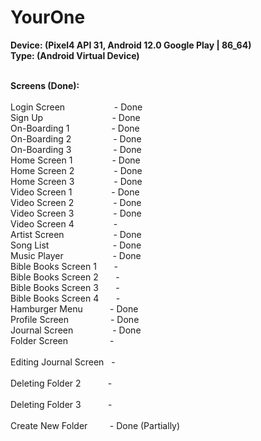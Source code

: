 # YourOne

**Device: (Pixel4 API 31, Android 12.0 Google Play | 86_64)**
<br>
**Type: (Android Virtual Device)**
<br>
<br>

**Screens (Done):**
<br>
<br>Login Screen&nbsp;&nbsp;&nbsp;&nbsp;&nbsp;&nbsp;&nbsp;&nbsp;&nbsp;&nbsp;&nbsp;&nbsp;&nbsp;&nbsp;&nbsp;&nbsp;&nbsp;&nbsp;&nbsp;&nbsp;- Done
<br>Sign Up&nbsp;&nbsp;&nbsp;&nbsp;&nbsp;&nbsp;&nbsp;&nbsp;&nbsp;&nbsp;&nbsp;&nbsp;&nbsp;&nbsp;&nbsp;&nbsp;&nbsp;&nbsp;&nbsp;&nbsp;&nbsp;&nbsp;&nbsp;&nbsp;&nbsp;&nbsp;&nbsp;&nbsp;- Done
<br>On-Boarding 1&nbsp;&nbsp;&nbsp;&nbsp;&nbsp;&nbsp;&nbsp;&nbsp;&nbsp;&nbsp;&nbsp;&nbsp;&nbsp;&nbsp;&nbsp;&nbsp;&nbsp;- Done
<br>On-Boarding 2&nbsp;&nbsp;&nbsp;&nbsp;&nbsp;&nbsp;&nbsp;&nbsp;&nbsp;&nbsp;&nbsp;&nbsp;&nbsp;&nbsp;&nbsp;&nbsp;&nbsp;-	Done
<br>On-Boarding 3&nbsp;&nbsp;&nbsp;&nbsp;&nbsp;&nbsp;&nbsp;&nbsp;&nbsp;&nbsp;&nbsp;&nbsp;&nbsp;&nbsp;&nbsp;&nbsp;&nbsp;- Done
<br>Home Screen 1&nbsp;&nbsp;&nbsp;&nbsp;&nbsp;&nbsp;&nbsp;&nbsp;&nbsp;&nbsp;&nbsp;&nbsp;&nbsp;&nbsp;&nbsp;&nbsp;-	Done
<br>Home Screen 2&nbsp;&nbsp;&nbsp;&nbsp;&nbsp;&nbsp;&nbsp;&nbsp;&nbsp;&nbsp;&nbsp;&nbsp;&nbsp;&nbsp;&nbsp;&nbsp;-	Done
<br>Home Screen 3&nbsp;&nbsp;&nbsp;&nbsp;&nbsp;&nbsp;&nbsp;&nbsp;&nbsp;&nbsp;&nbsp;&nbsp;&nbsp;&nbsp;&nbsp;&nbsp;-	Done
<br>Video Screen 1&nbsp;&nbsp;&nbsp;&nbsp;&nbsp;&nbsp;&nbsp;&nbsp;&nbsp;&nbsp;&nbsp;&nbsp;&nbsp;&nbsp;&nbsp;&nbsp;-	Done
<br>Video Screen 2&nbsp;&nbsp;&nbsp;&nbsp;&nbsp;&nbsp;&nbsp;&nbsp;&nbsp;&nbsp;&nbsp;&nbsp;&nbsp;&nbsp;&nbsp;&nbsp;-	Done
<br>Video Screen 3&nbsp;&nbsp;&nbsp;&nbsp;&nbsp;&nbsp;&nbsp;&nbsp;&nbsp;&nbsp;&nbsp;&nbsp;&nbsp;&nbsp;&nbsp;&nbsp;-	Done
<br>Video Screen 4&nbsp;&nbsp;&nbsp;&nbsp;&nbsp;&nbsp;&nbsp;&nbsp;&nbsp;&nbsp;&nbsp;&nbsp;&nbsp;&nbsp;&nbsp;&nbsp;-	
<br>Artist Screen&nbsp;&nbsp;&nbsp;&nbsp;&nbsp;&nbsp;&nbsp;&nbsp;&nbsp;&nbsp;&nbsp;&nbsp;&nbsp;&nbsp;&nbsp;&nbsp;&nbsp;&nbsp;&nbsp;&nbsp;-	Done
<br>Song List&nbsp;&nbsp;&nbsp;&nbsp;&nbsp;&nbsp;&nbsp;&nbsp;&nbsp;&nbsp;&nbsp;&nbsp;&nbsp;&nbsp;&nbsp;&nbsp;&nbsp;&nbsp;&nbsp;&nbsp;&nbsp;&nbsp;&nbsp;&nbsp;&nbsp;&nbsp;-	Done
<br>Music Player&nbsp;&nbsp;&nbsp;&nbsp;&nbsp;&nbsp;&nbsp;&nbsp;&nbsp;&nbsp;&nbsp;&nbsp;&nbsp;&nbsp;&nbsp;&nbsp;&nbsp;&nbsp;&nbsp;&nbsp;-	Done
<br>Bible Books Screen 1&nbsp;&nbsp;&nbsp;&nbsp;&nbsp;&nbsp;&nbsp;-	
<br>Bible Books Screen 2&nbsp;&nbsp;&nbsp;&nbsp;&nbsp;&nbsp;&nbsp;-	
<br>Bible Books Screen 3&nbsp;&nbsp;&nbsp;&nbsp;&nbsp;&nbsp;&nbsp;-	
<br>Bible Books Screen 4&nbsp;&nbsp;&nbsp;&nbsp;&nbsp;&nbsp;&nbsp;-	
<br>Hamburger Menu&nbsp;&nbsp;&nbsp;&nbsp;&nbsp;&nbsp;&nbsp;&nbsp;&nbsp;&nbsp;&nbsp;-	Done
<br>Profile Screen&nbsp;&nbsp;&nbsp;&nbsp;&nbsp;&nbsp;&nbsp;&nbsp;&nbsp;&nbsp;&nbsp;&nbsp;&nbsp;&nbsp;&nbsp;&nbsp;&nbsp;-	Done
<br>Journal Screen&nbsp;&nbsp;&nbsp;&nbsp;&nbsp;&nbsp;&nbsp;&nbsp;&nbsp;&nbsp;&nbsp;&nbsp;&nbsp;&nbsp;&nbsp;&nbsp;-	Done
<br>Folder Screen&nbsp;&nbsp;&nbsp;&nbsp;&nbsp;&nbsp;&nbsp;&nbsp;&nbsp;&nbsp;&nbsp;&nbsp;&nbsp;&nbsp;&nbsp;&nbsp;&nbsp;-	
<br>Editing Journal Screen&nbsp;&nbsp;&nbsp;-	
<br>Deleting Folder 2&nbsp;&nbsp;&nbsp;&nbsp;&nbsp;&nbsp;&nbsp;&nbsp;&nbsp;&nbsp;&nbsp;-	
<br>Deleting Folder 3&nbsp;&nbsp;&nbsp;&nbsp;&nbsp;&nbsp;&nbsp;&nbsp;&nbsp;&nbsp;&nbsp;-	
<br>Create New Folder&nbsp;&nbsp;&nbsp;&nbsp;&nbsp;&nbsp;&nbsp;&nbsp;&nbsp;- Done (Partially)
